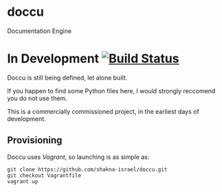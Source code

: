 # doccu
Documentation Engine

# In Development [![Build Status](https://travis-ci.org/shakna-israel/doccu.svg)](https://travis-ci.org/shakna-israel/doccu)

Doccu is still being defined, let alone built.

If you happen to find some Python files here, I would strongly reccomend you do not use them.

This is a commercially commissioned project, in the earliest days of development.

## Provisioning

Doccu uses *Vagrant*, so launching is as simple as:

```
git clone https://github.com/shakna-israel/doccu.git
git checkout Vagrantfile
vagrant up
```
